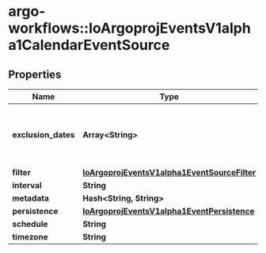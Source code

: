 # argo-workflows::IoArgoprojEventsV1alpha1CalendarEventSource

## Properties
Name | Type | Description | Notes
------------ | ------------- | ------------- | -------------
**exclusion_dates** | **Array&lt;String&gt;** | ExclusionDates defines the list of DATE-TIME exceptions for recurring events. | [optional] 
**filter** | [**IoArgoprojEventsV1alpha1EventSourceFilter**](IoArgoprojEventsV1alpha1EventSourceFilter.md) |  | [optional] 
**interval** | **String** |  | [optional] 
**metadata** | **Hash&lt;String, String&gt;** |  | [optional] 
**persistence** | [**IoArgoprojEventsV1alpha1EventPersistence**](IoArgoprojEventsV1alpha1EventPersistence.md) |  | [optional] 
**schedule** | **String** |  | [optional] 
**timezone** | **String** |  | [optional] 


